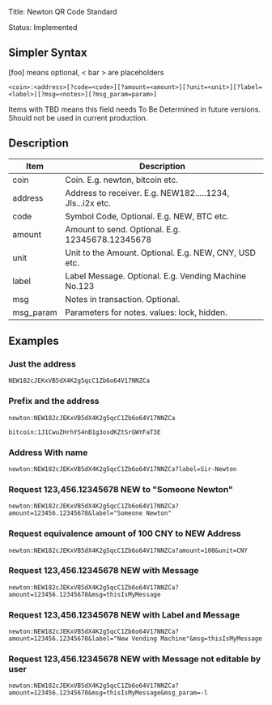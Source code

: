 Title: Newton QR Code Standard

Status: Implemented

## Simpler Syntax

[foo] means optional, < bar > are placeholders

`<coin>:<address>[?code=<code>][?amount=<amount>][?unit=<unit>][?label=<label>][?msg=<notes>][?msg_param=param>]`

Items with TBD means this field needs To Be Determined in future versions. Should not be used in current production.

## Description

| Item           | Description       |
| -------------- | ----------------- |
| coin           | Coin. E.g. newton, bitcoin etc. |
| address        | Address to receiver. E.g. NEW182.....1234, JIs...i2x etc. |
| code           | Symbol Code, Optional. E.g. NEW, BTC etc. |
| amount         | Amount to send. Optional. E.g. 12345678.12345678 |
| unit           | Unit to the Amount. Optional. E.g. NEW, CNY, USD etc. |
| label          | Label Message. Optional. E.g. Vending Machine No.123 |
| msg            | Notes in transaction. Optional. |
| msg_param      | Parameters for notes. values: lock, hidden.   |

## Examples

### Just the address

`NEW182cJEKxVB5dX4K2g5qcC1Zb6o64V17NNZCa`

### Prefix and the address

`newton:NEW182cJEKxVB5dX4K2g5qcC1Zb6o64V17NNZCa`

`bitcoin:1J1CwuZHrhYS4nB1g3osdKZtSrGWYFaT3E`

### Address With name

`newton:NEW182cJEKxVB5dX4K2g5qcC1Zb6o64V17NNZCa?label=Sir-Newton`

### Request 123,456.12345678 NEW to "Someone Newton"

`newton:NEW182cJEKxVB5dX4K2g5qcC1Zb6o64V17NNZCa?amount=123456.12345678&label="Someone Newton"`

### Request equivalence amount of 100 CNY to NEW Address

`newton:NEW182cJEKxVB5dX4K2g5qcC1Zb6o64V17NNZCa?amount=100&unit=CNY`

### Request 123,456.12345678 NEW with Message

`newton:NEW182cJEKxVB5dX4K2g5qcC1Zb6o64V17NNZCa?amount=123456.12345678&msg=thisIsMyMessage`

### Request 123,456.12345678 NEW with Label and Message

`newton:NEW182cJEKxVB5dX4K2g5qcC1Zb6o64V17NNZCa?amount=123456.12345678&label="New Vending Machine"&msg=thisIsMyMessage`

### Request 123,456.12345678 NEW with Message not editable by user

`newton:NEW182cJEKxVB5dX4K2g5qcC1Zb6o64V17NNZCa?amount=123456.12345678&msg=thisIsMyMessage&msg_param=-l`
